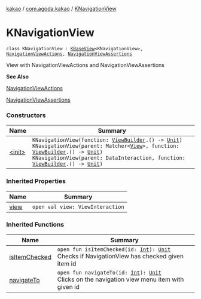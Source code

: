 [kakao](../../index.md) / [com.agoda.kakao](../index.md) / [KNavigationView](.)

# KNavigationView

`class KNavigationView : `[`KBaseView`](../-k-base-view/index.md)`<KNavigationView>, `[`NavigationViewActions`](../-navigation-view-actions/index.md)`, `[`NavigationViewAssertions`](../-navigation-view-assertions/index.md)

View with NavigationViewActions and NavigationViewAssertions

**See Also**

[NavigationViewActions](../-navigation-view-actions/index.md)

[NavigationViewAssertions](../-navigation-view-assertions/index.md)

### Constructors

| Name | Summary |
|---|---|
| [&lt;init&gt;](-init-.md) | `KNavigationView(function: `[`ViewBuilder`](../-view-builder/index.md)`.() -> `[`Unit`](https://kotlinlang.org/api/latest/jvm/stdlib/kotlin/-unit/index.html)`)`<br>`KNavigationView(parent: Matcher<`[`View`](https://developer.android.com/reference/android/view/View.html)`>, function: `[`ViewBuilder`](../-view-builder/index.md)`.() -> `[`Unit`](https://kotlinlang.org/api/latest/jvm/stdlib/kotlin/-unit/index.html)`)`<br>`KNavigationView(parent: DataInteraction, function: `[`ViewBuilder`](../-view-builder/index.md)`.() -> `[`Unit`](https://kotlinlang.org/api/latest/jvm/stdlib/kotlin/-unit/index.html)`)` |

### Inherited Properties

| Name | Summary |
|---|---|
| [view](../-k-base-view/view.md) | `open val view: ViewInteraction` |

### Inherited Functions

| Name | Summary |
|---|---|
| [isItemChecked](../-navigation-view-assertions/is-item-checked.md) | `open fun isItemChecked(id: `[`Int`](https://kotlinlang.org/api/latest/jvm/stdlib/kotlin/-int/index.html)`): `[`Unit`](https://kotlinlang.org/api/latest/jvm/stdlib/kotlin/-unit/index.html)<br>Checks if NavigationView has checked given item id |
| [navigateTo](../-navigation-view-actions/navigate-to.md) | `open fun navigateTo(id: `[`Int`](https://kotlinlang.org/api/latest/jvm/stdlib/kotlin/-int/index.html)`): `[`Unit`](https://kotlinlang.org/api/latest/jvm/stdlib/kotlin/-unit/index.html)<br>Clicks on the navigation view menu item with given id |

